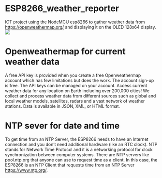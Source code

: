 # ESP8266_weather_reporter
IOT project using the NodeMCU esp8266 to gather weather data from https://openweathermap.org/ and displaying it on the OLED 128x64 display.
![](https://github.com/Abhishek3009/ESP8266_weather_reporter/others/1625137278004.jpg?raw=true)
# Openweathermap for current weather data
A free API key is provided when you create a free Openweathermap account which has few limitations but does the work. The account sign-up is free. The API keys can be managed on your account.
Access current weather data for any location on Earth including over 200,000 cities! We collect and process weather data from different sources such as global and local weather models, satellites, radars and a vast network of weather stations. Data is available in JSON, XML, or HTML format.

# NTP sever for date and time
To get time from an NTP Server, the ESP8266 needs to have an Internet connection and you don’t need additional hardware (like an RTC clock). NTP stands for Network Time Protocol and it is a networking protocol for clock synchronization between computer systems. There are NTP servers like pool.ntp.org that anyone can use to request time as a client. In this case, the ESP8266 is an NTP Client that requests time from an NTP Server https://www.ntp.org/.

